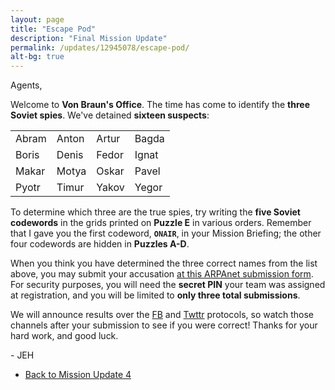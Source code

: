 ```yaml
---
layout: page
title: "Escape Pod"
description: "Final Mission Update"
permalink: /updates/12945078/escape-pod/
alt-bg: true
---
```


Agents,

Welcome to **Von Braun's Office**.
The time has come to identify the **three Soviet spies**. We've
detained **sixteen suspects**:

<div class="table-wrapper">
  <table>
    <tbody>
      <tr>
        <td>Abram</td>
        <td>Anton</td>
        <td>Artur</td>
        <td>Bagda</td>
      </tr>
      <tr>
        <td>Boris</td>
        <td>Denis</td>
        <td>Fedor</td>
        <td>Ignat</td>
      </tr>
      <tr>
        <td>Makar</td>
        <td>Motya</td>
        <td>Oskar</td>
        <td>Pavel</td>
      </tr>
      <tr>
        <td>Pyotr</td>
        <td>Timur</td>
        <td>Yakov</td>
        <td>Yegor</td>
      </tr>
    </tbody>
  </table>
</div>

To determine which three are the true spies, try writing the **five
Soviet codewords** in the grids printed on **Puzzle E** in various orders.
Remember that I gave you the first codeword, **`ONAIR`**, in your Mission
Briefing; the other four codewords are hidden in **Puzzles A-D**.

When you think you have determined the three correct names from the list
above, you may submit your accusation
[at this ARPAnet submission form](https://goo.gl/forms/TaEBqxwNaFojXL6t1).
For security purposes, you will need the
**secret PIN** your team was assigned at registration, and you will be limited
to **only three total submissions**.

We will announce results over the [FB](#) and [Twttr](#) protocols, so
watch those channels after your submission to see if you were correct!
Thanks for your hard work, and good luck.

\- JEH

* [Back to Mission Update 4](/updates/73629102/joe-davis-stadium/)
